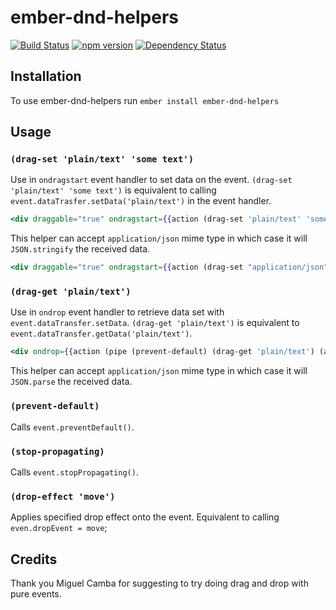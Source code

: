# ember-dnd-helpers

[![Build Status](https://travis-ci.org/EmberSherpa/ember-dnd-helpers.svg)](https://travis-ci.org/EmberSherpa/ember-dnd-helpers)
[![npm version](https://badge.fury.io/js/ember-dnd-helpers.svg)](http://badge.fury.io/js/ember-dnd-helpers)
[![Dependency Status](https://david-dm.org/EmberSherpa/ember-dnd-helpers.svg)](https://david-dm.org/EmberSherpa/ember-dnd-helpers)

## Installation
To use ember-dnd-helpers run `ember install ember-dnd-helpers`

## Usage

### `(drag-set 'plain/text' 'some text')`

Use in `ondragstart` event handler to set data on the event. `(drag-set 'plain/text' 'some text')` is equivalent to calling `event.dataTrasfer.setData('plain/text')` in the event handler.

```hbs
<div draggable="true" ondragstart={{action (drag-set 'plain/text' 'some text')}}></div>
```

This helper can accept `application/json` mime type in which case it will `JSON.stringify` the received data.

```hbs
<div draggable="true" ondragstart={{action (drag-set "application/json" (hash id=123 color='red'))}}></div>
```

### `(drag-get 'plain/text')`

Use in `ondrop` event handler to retrieve data set with `event.dataTransfer.setData`. `(drag-get 'plain/text')` is equivalent to `event.dataTransfer.getData('plain/text')`.

```hbs
<div ondrop={{action (pipe (prevent-default) (drag-get 'plain/text') (action 'dosomething'))}}></div>
```

This helper can accept `application/json` mime type in which case it will `JSON.parse` the received data.

### `(prevent-default)`

Calls `event.preventDefault()`.

### `(stop-propagating)`

Calls `event.stopPropagating()`.

### `(drop-effect 'move')`

Applies specified drop effect onto the event. Equivalent to calling `even.dropEvent = move`;


## Credits

Thank you Miguel Camba for suggesting to try doing drag and drop with pure events.
